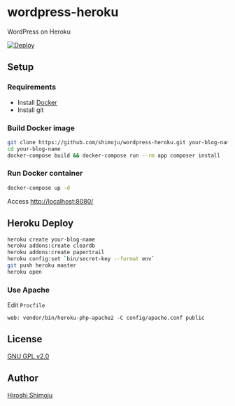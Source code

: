 # wordpress-heroku

WordPress on Heroku

[![Deploy](https://www.herokucdn.com/deploy/button.png)](https://heroku.com/deploy)

## Setup

### Requirements

- Install [Docker](https://www.docker.com/)
- Install git

### Build Docker image

```sh
git clone https://github.com/shimoju/wordpress-heroku.git your-blog-name
cd your-blog-name
docker-compose build && docker-compose run --rm app composer install
```

### Run Docker container

```sh
docker-compose up -d
```

Access [http://localhost:8080/](http://localhost:8080/)


## Heroku Deploy

```sh
heroku create your-blog-name
heroku addons:create cleardb
heroku addons:create papertrail
heroku config:set `bin/secret-key --format env`
git push heroku master
heroku open
```

### Use Apache

Edit `Procfile`

```
web: vendor/bin/heroku-php-apache2 -C config/apache.conf public
```

## License

[GNU GPL v2.0](https://github.com/shimoju/wordpress-heroku/blob/master/LICENSE)

## Author

[Hiroshi Shimoju](https://github.com/shimoju)
